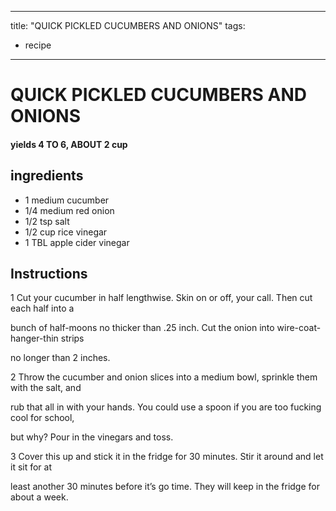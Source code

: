 
---
title: "QUICK PICKLED CUCUMBERS AND ONIONS"
tags:
  - recipe
---
# QUICK PICKLED CUCUMBERS AND ONIONS



#### yields  4 TO 6, ABOUT 2 cup


## ingredients
* 1 medium cucumber 
* 1/4 medium red onion 
* 1/2 tsp salt 
* 1/2 cup rice vinegar 
* 1 TBL apple cider vinegar 



## Instructions
1 Cut your cucumber in half lengthwise. Skin on or off, your call. Then cut each half into a

bunch of half-moons no thicker than .25 inch. Cut the onion into wire-coat-hanger-thin strips

no longer than 2 inches.

2 Throw the cucumber and onion slices into a medium bowl, sprinkle them with the salt, and

rub that all in with your hands. You could use a spoon if you are too fucking cool for school,

but why? Pour in the vinegars and toss.

3 Cover this up and stick it in the fridge for 30 minutes. Stir it around and let it sit for at

least another 30 minutes before it’s go time. They will keep in the fridge for about a week.






